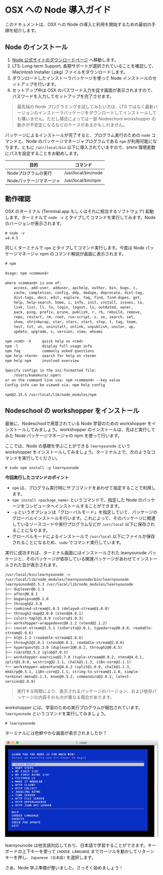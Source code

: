 # OSX への Node 導入ガイド

このドキュメントは、OSX への Node の導入と利用を開始するための最初の手順を紹介します。


## Node のインストール

1. [Node 公式サイトのダウンロードページ](https://nodejs.org/en/download/) へ移動します。
1. LTS: Long-term Support, 長期サポートが選択されていることを確認して、Macintosh Installer (.pkg) ファイルをダウンロードします。
1. ダウンロードしたインストーラパッケージを使って Node インストールのセットアップを行います。
1. セットアップ中は OSX のパスワード入力を促す画面が表示されますので、パスワードを入力してセットアップを完了させます。

> 最先端の Node プログラミングを試してみたい方は、LTS ではなく最新バージョンのインストーラパッケージをダウンロードしてインストールしても構いません。ただし場合によっては一部 Nodeschool workshopper の動きが不安定になるなどのケースがあるかもしれません。

パッケージによるインストールが完了すると、プログラム実行のための `node` コマンドと、Node のパッケージマネージャプログラムである `npm` が利用可能になります。ともに `/usr/local/bin` 以下に導入されていますので、`$PATH` 環境変数にパスを設定することをお勧めします。

目的 | コマンド
---- |  ----
Nodeプログラムの実行 | /usr/local/bin/node
Nodeパッケージマネージャ | /usr/local/bin/npm


## 動作確認

OSX のターミナル (Terminal.app もしくはそれに相当するソフトウェア) 起動します。ターミナルで `node -v` とタイプしてコマンドを実行してみます。Node のバージョンが表示されます。

```shell
# node -v
v4.4.5
```

同じくターミナルで `npm` とタイプしてコマンド実行します。今度は Node パッケージマネージャ npm のコマンド解説が画面に表示されます。

```
# npm

Usage: npm <command>

where <command> is one of:
    access, add-user, adduser, apihelp, author, bin, bugs, c,
    cache, completion, config, ddp, dedupe, deprecate, dist-tag,
    dist-tags, docs, edit, explore, faq, find, find-dupes, get,
    help, help-search, home, i, info, init, install, issues, la,
    link, list, ll, ln, login, logout, ls, outdated, owner,
    pack, ping, prefix, prune, publish, r, rb, rebuild, remove,
    repo, restart, rm, root, run-script, s, se, search, set,
    show, shrinkwrap, star, stars, start, stop, t, tag, team,
    test, tst, un, uninstall, unlink, unpublish, unstar, up,
    update, upgrade, v, version, view, whoami

npm <cmd> -h     quick help on <cmd>
npm -l           display full usage info
npm faq          commonly asked questions
npm help <term>  search for help on <term>
npm help npm     involved overview

Specify configs in the ini-formatted file:
    /Users/kumakura/.npmrc
or on the command line via: npm <command> --key value
Config info can be viewed via: npm help config

npm@2.15.5 /usr/local/lib/node_modules/npm
```



## Nodeschool の workshopper をインストール

最後に、Nodeschoolで用意されている Node 学習のための workshopper をインストールしてみましょう。workshopper のインストールは、先ほど実行してみた Node パッケージマネージャの npm を使って行います。

ここでは、Node の基礎を学ぶことができる `learnyounode` という workshopper をインストールしてみましょう。ターミナル上で、次のようなコマンドを実行してください。

```
# sudo npm install -g learnyounode
```

**今回実行したコマンドのポイント**

* `npm` は、プログラム実行時にサブコマンドをあわせて指定することで利用します。
* `npm install <package_name>` というコマンドで、指定した Node のパッケージをコンピュータへインストールすることができます。
* `-g` というオプションは「グローバルモード」を指定していて、パッケージのグローバルインストールを行います。これによって、そのパッケージに関連しているソースコードや実行プログラムなどが `/usr/local` 以下に保存されることになります。
* グローバルモードによるインストールで `/usr/local` 以下にファイルが保存されることになるため、`sudo` でコマンド実行しています。

実行に成功すれば、ターミナル画面にはインストールされた leanyounode パッケージと、そのパッケージが依存している関連パッケージがあわせてインストールされた旨が表示されます。

```
/usr/local/bin/learnyounode -> /usr/local/lib/node_modules/learnyounode/bin/learnyounode
learnyounode@3.5.3 /usr/local/lib/node_modules/learnyounode
├── duplexer@0.1.1
├── after@0.8.1
├── boganipsum@0.1.0
├── through@2.3.8
├── combined-stream@1.0.5 (delayed-stream@1.0.0)
├── through2-map@2.0.0 (xtend@4.0.1)
├── colors-tmpl@1.0.0 (colors@1.0.3)
├── workshopper-wrappedexec@0.1.2 (xtend@2.1.2)
├── concat-stream@1.5.1 (inherits@2.0.1, typedarray@0.0.6, readable-stream@2.0.6)
├── bl@1.1.2 (readable-stream@2.0.6)
├── through2@2.0.1 (xtend@4.0.1, readable-stream@2.0.6)
├── hyperquest@1.3.0 (duplexer2@0.0.2, through2@0.6.5)
├── rimraf@2.5.2 (glob@7.0.3)
├── workshopper-exercise@2.7.0 (tuple-stream@0.0.2, xtend@4.0.1, split@1.0.0, wcstring@2.1.1, chalk@1.1.3, i18n-core@2.1.1)
└── workshopper-adventure@4.6.2 (split@1.0.0, chalk@1.1.3, mkdirp@0.5.1, i18n-core@2.1.1, string-to-stream@1.1.0, simple-terminal-menu@1.1.3, msee@0.3.2, commandico@2.0.2, latest-version@2.0.0)
```

> 実行する時期により、表示されるパッケージのバージョン、および依存パッケージの内容そのものが異なる場合があります。

workshopper には、学習のための実行プログラムが梱包されています。 `learnyounode` というコマンドを実行してみましょう。

```
# learnyounode
```

ターミナルには色鮮やかな画面が表示されましたか？

![learnyounode-osx](learnyounode-osx.png)

learnyounode は他言語対応しており、日本語で学習することができます。キーボードの上下キーを使って `CHOOSE LANGUAGE` までカーソルを動かしてリターンキーを押し、`Japanese (日本語)` を選択します。

さあ、Node 学ぶ準備が整いました。さっそく始めましょう！
